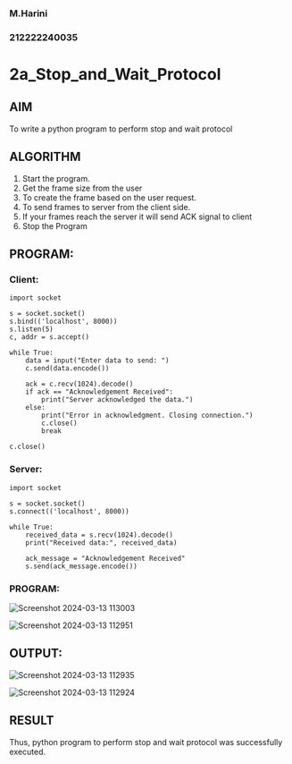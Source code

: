 ### M.Harini
### 212222240035
# 2a_Stop_and_Wait_Protocol
## AIM 
To write a python program to perform stop and wait protocol
## ALGORITHM
1. Start the program.
2. Get the frame size from the user
3. To create the frame based on the user request.
4. To send frames to server from the client side.
5. If your frames reach the server it will send ACK signal to client
6. Stop the Program
## PROGRAM:
### Client:
```
import socket

s = socket.socket()
s.bind(('localhost', 8000))
s.listen(5)
c, addr = s.accept()

while True:
    data = input("Enter data to send: ")
    c.send(data.encode())

    ack = c.recv(1024).decode()
    if ack == "Acknowledgement Received":
        print("Server acknowledged the data.")
    else:
        print("Error in acknowledgment. Closing connection.")
        c.close()
        break

c.close()
```

### Server:
```
import socket

s = socket.socket()
s.connect(('localhost', 8000))

while True:
    received_data = s.recv(1024).decode()
    print("Received data:", received_data)

    ack_message = "Acknowledgement Received"
    s.send(ack_message.encode())
```
### PROGRAM:

![Screenshot 2024-03-13 113003](https://github.com/Harinimuthu17/2a_Stop_and_Wait_Protocol/assets/130278614/e674a84d-1a04-472f-afdf-db12d46ee3de)



![Screenshot 2024-03-13 112951](https://github.com/Harinimuthu17/2a_Stop_and_Wait_Protocol/assets/130278614/c0642e4a-feb1-4f59-86fd-f849c42b33f8)



## OUTPUT:

![Screenshot 2024-03-13 112935](https://github.com/Harinimuthu17/2a_Stop_and_Wait_Protocol/assets/130278614/cc4d4d72-e4d9-462e-97f8-53ed759ef181)


![Screenshot 2024-03-13 112924](https://github.com/Harinimuthu17/2a_Stop_and_Wait_Protocol/assets/130278614/b8607bf9-0a8d-4694-93f0-c4580dfd978c)


## RESULT

Thus, python program to perform stop and wait protocol was successfully executed.



